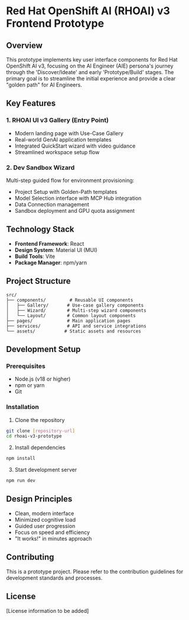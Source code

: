 # Red Hat OpenShift AI (RHOAI) v3 Frontend Prototype

## Overview
This prototype implements key user interface components for Red Hat OpenShift AI v3, focusing on the AI Engineer (AIE) persona's journey through the 'Discover/Ideate' and early 'Prototype/Build' stages. The primary goal is to streamline the initial experience and provide a clear "golden path" for AI Engineers.

## Key Features

### 1. RHOAI UI v3 Gallery (Entry Point)
- Modern landing page with Use-Case Gallery
- Real-world GenAI application templates
- Integrated QuickStart wizard with video guidance
- Streamlined workspace setup flow

### 2. Dev Sandbox Wizard
Multi-step guided flow for environment provisioning:
- Project Setup with Golden-Path templates
- Model Selection interface with MCP Hub integration
- Data Connection management
- Sandbox deployment and GPU quota assignment

## Technology Stack
- **Frontend Framework**: React
- **Design System**: Material UI (MUI)
- **Build Tools**: Vite
- **Package Manager**: npm/yarn

## Project Structure
```
src/
├── components/         # Reusable UI components
│   ├── Gallery/       # Use-case gallery components
│   ├── Wizard/        # Multi-step wizard components
│   └── Layout/        # Common layout components
├── pages/             # Main application pages
├── services/          # API and service integrations
└── assets/           # Static assets and resources
```

## Development Setup

### Prerequisites
- Node.js (v18 or higher)
- npm or yarn
- Git

### Installation
1. Clone the repository
```bash
git clone [repository-url]
cd rhoai-v3-prototype
```

2. Install dependencies
```bash
npm install
```

3. Start development server
```bash
npm run dev
```

## Design Principles
- Clean, modern interface
- Minimized cognitive load
- Guided user progression
- Focus on speed and efficiency
- "It works!" in minutes approach

## Contributing
This is a prototype project. Please refer to the contribution guidelines for development standards and processes.

## License
[License information to be added] 